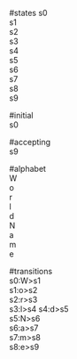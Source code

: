 #states
s0  
s1  
s2  
s3  
s4  
s5  
s6  
s7  
s8  
s9  

#initial  
s0  

#accepting  
s9

#alphabet  
W  
o  
r  
l  
d  
N  
a  
m  
e  

#transitions  
s0:W>s1  
s1:o>s2  
s2:r>s3  
s3:l>s4 
s4:d>s5  
s5:N>s6  
s6:a>s7  
s7:m>s8  
s8:e>s9 